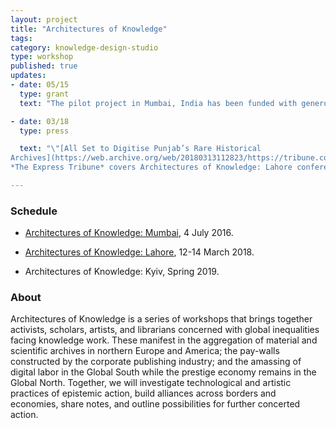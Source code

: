 ```yaml
---
layout: project
title: "Architectures of Knowledge"
tags:
category: knowledge-design-studio
type: workshop
published: true
updates:
- date: 05/15
  type: grant
  text: "The pilot project in Mumbai, India has been funded with generous support from the President's Global Innovation Fund."

- date: 03/18
  type: press

  text: "\"[All Set to Digitise Punjab’s Rare Historical
Archives](https://web.archive.org/web/20180313112823/https://tribune.com.pk/story/1658149/1-preserving-assets-set-digitise-punjabs-rare-historical-archives/),\"
*The Express Tribune* covers Architectures of Knowledge: Lahore conference."

---
```


### Schedule

- [Architectures of Knowledge:
Mumbai](http://xpmethod.plaintext.in/events/dissent.html), 4 July 2016.

- [Architectures of Knowledge:
Lahore](http://xpmethod.plaintext.in/events/lahore.html), 12-14 March 2018.

- Architectures of Knowledge: Kyiv, Spring 2019.

### About

Architectures of Knowledge is a series of workshops that brings together
activists, scholars, artists, and librarians concerned with global
inequalities facing knowledge work. These manifest in the aggregation of
material and scientific archives in northern Europe and America; the pay-walls
constructed by the corporate publishing industry; and the amassing of digital
labor in the Global South while the prestige economy remains in the Global
North. Together, we will investigate technological and artistic practices of
epistemic action, build alliances across borders and economies, share notes,
and outline possibilities for further concerted action.

